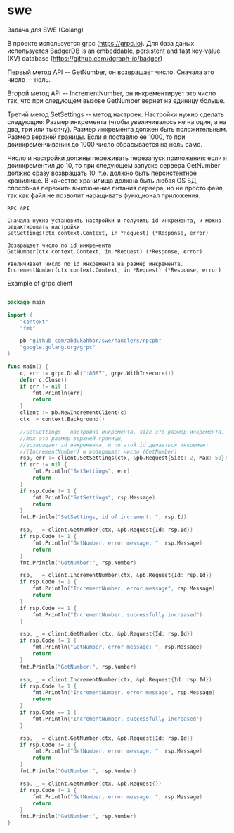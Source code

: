 # swe
Задача для SWE (Golang)

В проекте используется grpc (https://grpc.io). Для база даных используется BadgerDB is 
an embeddable, persistent and fast key-value (KV) database (https://github.com/dgraph-io/badger)



Первый метод API -- GetNumber, он возвращает число. Сначала это число -- ноль. 

Второй метод API -- IncrementNumber, он инкрементирует это число так, что при 
следующем вызове GetNumber вернет на единицу больше. 

Третий метод SetSettings -- метод настроек. Настройки нужно сделать следующие:
Размер инкремента (чтобы увеличивалось не на один, а на два, три или тысячу). 
Размер инкремента должен быть положительным.
Размер верхней границы. Если я поставлю ее 1000, то при доинкременчивании 
до 1000 число сбрасывается на ноль само.

Число и настройки должны переживать перезапуск приложения: если я доинкрементил до 10, 
то при следующем запуске сервера GetNumber должно сразу возвращать 10, т.е. должно быть 
персистентное хранилище. В качестве хранилища должна быть любая OS БД, способная пережить 
выключение питания сервера, но не просто файл, так как файл не позволит наращивать 
функционал приложения. 

```
RPC API

Сначала нужно установить настройки и получить id инкремента, и можно редактировать настройки
SetSettings(ctx context.Context, in *Request) (*Response, error)

Возвращает число по id инкремента
GetNumber(ctx context.Context, in *Request) (*Response, error)

Увеличивает число по id инкремента на размер инкремента.
IncrementNumber(ctx context.Context, in *Request) (*Response, error) 

```


Example of grpc client 

```Go

package main

import (
	"context"
	"fmt"

	pb "github.com/abdukahhor/swe/handlers/rpcpb"
	"google.golang.org/grpc"
)

func main() {
	c, err := grpc.Dial(":8087", grpc.WithInsecure())
	defer c.Close()
	if err != nil {
		fmt.Println(err)
		return
	}
	client := pb.NewIncrementClient(c)
	ctx := context.Background()

	//SetSettings - настройка инкремента, size это размер инкремента, 
	//max это размер верхней границы,
	//возвращает id инкремента, и по этой id делаеться инкремент 
	//(IncrementNumber) и возвращает число (GetNumber)
	rsp, err := client.SetSettings(ctx, &pb.Request{Size: 2, Max: 50})
	if err != nil {
		fmt.Println("SetSettings", err)
		return
	}
	if rsp.Code != 1 {
		fmt.Println("SetSettings", rsp.Message)
		return
	}
	fmt.Println("SetSettings, id of increment: ", rsp.Id)

	rsp, _ = client.GetNumber(ctx, &pb.Request{Id: rsp.Id})
	if rsp.Code != 1 {
		fmt.Println("GetNumber, error message: ", rsp.Message)
		return
	}
	fmt.Println("GetNumber:", rsp.Number)

	rsp, _ = client.IncrementNumber(ctx, &pb.Request{Id: rsp.Id})
	if rsp.Code != 1 {
		fmt.Println("IncrementNumber, error message", rsp.Message)
		return
	}
	if rsp.Code == 1 {
		fmt.Println("IncrementNumber, successfully increased")
	}

	rsp, _ = client.GetNumber(ctx, &pb.Request{Id: rsp.Id})
	if rsp.Code != 1 {
		fmt.Println("GetNumber, error message: ", rsp.Message)
		return
	}
	fmt.Println("GetNumber:", rsp.Number)

	rsp, _ = client.IncrementNumber(ctx, &pb.Request{Id: rsp.Id})
	if rsp.Code != 1 {
		fmt.Println("IncrementNumber, error message", rsp.Message)
		return
	}
	if rsp.Code == 1 {
		fmt.Println("IncrementNumber, successfully increased")
	}

	rsp, _ = client.GetNumber(ctx, &pb.Request{Id: rsp.Id})
	if rsp.Code != 1 {
		fmt.Println("GetNumber, error message: ", rsp.Message)
		return
	}
	fmt.Println("GetNumber:", rsp.Number)

	rsp, _ = client.GetNumber(ctx, &pb.Request{})
	if rsp.Code != 1 {
		fmt.Println("GetNumber, error message: ", rsp.Message)
		return
	}
	fmt.Println("GetNumber:", rsp.Number)
}


```
